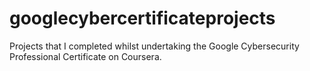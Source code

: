 # googlecybercertificateprojects
Projects that I completed whilst undertaking the Google Cybersecurity Professional Certificate on Coursera. 
